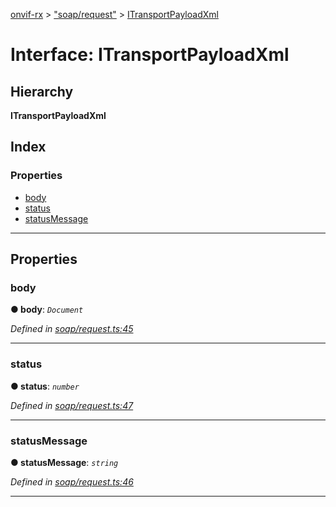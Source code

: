 [onvif-rx](../README.md) > ["soap/request"](../modules/_soap_request_.md) > [ITransportPayloadXml](../interfaces/_soap_request_.itransportpayloadxml.md)

# Interface: ITransportPayloadXml

## Hierarchy

**ITransportPayloadXml**

## Index

### Properties

* [body](_soap_request_.itransportpayloadxml.md#body)
* [status](_soap_request_.itransportpayloadxml.md#status)
* [statusMessage](_soap_request_.itransportpayloadxml.md#statusmessage)

---

## Properties

<a id="body"></a>

###  body

**● body**: *`Document`*

*Defined in [soap/request.ts:45](https://github.com/patrickmichalina/onvif-rx/blob/1596479/src/soap/request.ts#L45)*

___
<a id="status"></a>

###  status

**● status**: *`number`*

*Defined in [soap/request.ts:47](https://github.com/patrickmichalina/onvif-rx/blob/1596479/src/soap/request.ts#L47)*

___
<a id="statusmessage"></a>

###  statusMessage

**● statusMessage**: *`string`*

*Defined in [soap/request.ts:46](https://github.com/patrickmichalina/onvif-rx/blob/1596479/src/soap/request.ts#L46)*

___

